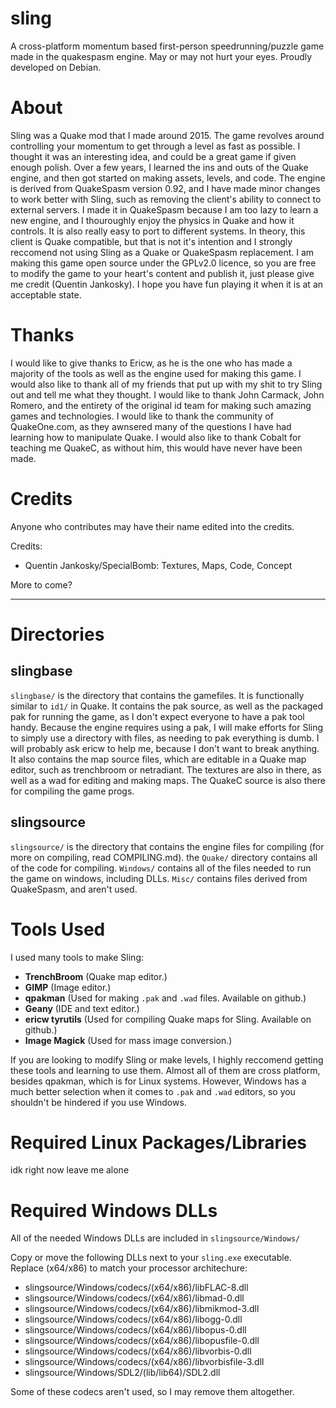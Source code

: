 # sling
A cross-platform momentum based first-person speedrunning/puzzle game made in the quakespasm engine. May or may not hurt your eyes. Proudly developed on Debian.

# About
Sling was a Quake mod that I made around 2015. The game revolves around controlling your momentum to get through a level as fast as possible. I thought it was an interesting idea, and could be a great game if given enough polish. Over a few years, I learned the ins and outs of the Quake engine, and then got started on making assets, levels, and code. The engine is derived from QuakeSpasm version 0.92, and I have made minor changes to work better with Sling, such as removing the client's ability to connect to external servers. I made it in QuakeSpasm because I am too lazy to learn a new engine, and I thouroughly enjoy the physics in Quake and how it controls. It is also really easy to port to different systems. In theory, this client is Quake compatible, but that is not it's intention and I strongly reccomend not using Sling as a Quake or QuakeSpasm replacement. I am making this game open source under the GPLv2.0 licence, so you are free to modify the game to your heart's content and publish it, just please give me credit (Quentin Jankosky). I hope you have fun playing it when it is at an acceptable state.

# Thanks
I would like to give thanks to Ericw, as he is the one who has made a majority of the tools as well as the engine used for making this game. I would also like to thank all of my friends that put up with my shit to try Sling out and tell me what they thought. I would like to thank John Carmack, John Romero, and the entirety of the original id team for making such amazing games and technologies. I would like to thank the community of QuakeOne.com, as they awnsered many of the questions I have had learning how to manipulate Quake. I would also like to thank Cobalt for teaching me QuakeC, as without him, this would have never have been made.

# Credits
Anyone who contributes may have their name edited into the credits.

Credits:
- Quentin Jankosky/SpecialBomb: Textures, Maps, Code, Concept

More to come?

___

# Directories

## slingbase
`slingbase/` is the directory that contains the gamefiles. It is functionally similar to `id1/` in Quake. It contains the pak source, as well as the packaged pak for running the game, as I don't expect everyone to have a pak tool handy. Because the engine requires using a pak, I will make efforts for Sling to simply use a directory with files, as needing to pak everything is dumb. I will probably ask ericw to help me, because I don't want to break anything. It also contains the map source files, which are editable in a Quake map editor, such as trenchbroom or netradiant. The textures are also in there, as well as a wad for editing and making maps. The QuakeC source is also there for compiling the game progs.

## slingsource
`slingsource/` is the directory that contains the engine files for compiling (for more on compiling, read COMPILING.md). the `Quake/` directory contains all of the code for compiling. `Windows/` contains all of the files needed to run the game on windows, including DLLs. `Misc/` contains files derived from QuakeSpasm, and aren't used.

# Tools Used
I used many tools to make Sling:
- **TrenchBroom** (Quake map editor.)
- **GIMP** (Image editor.)
- **qpakman** (Used for making `.pak` and `.wad` files. Available on github.)
- **Geany** (IDE and text editor.)
- **ericw tyrutils** (Used for compiling Quake maps for Sling. Available on github.)
- **Image Magick** (Used for mass image conversion.)

If you are looking to modify Sling or make levels, I highly reccomend getting these tools and learning to use them. Almost all of them are cross platform, besides qpakman, which is for Linux systems. However, Windows has a much better selection when it comes to `.pak` and `.wad` editors, so you shouldn't be hindered if you use Windows.

# Required Linux Packages/Libraries
idk right now leave me alone

# Required Windows DLLs
All of the needed Windows DLLs are included in `slingsource/Windows/`

Copy or move the following DLLs next to your `sling.exe` executable. Replace (x64/x86) to match your processor architechure:
- slingsource/Windows/codecs/(x64/x86)/libFLAC-8.dll
- slingsource/Windows/codecs/(x64/x86)/libmad-0.dll
- slingsource/Windows/codecs/(x64/x86)/libmikmod-3.dll
- slingsource/Windows/codecs/(x64/x86)/libogg-0.dll
- slingsource/Windows/codecs/(x64/x86)/libopus-0.dll
- slingsource/Windows/codecs/(x64/x86)/libopusfile-0.dll
- slingsource/Windows/codecs/(x64/x86)/libvorbis-0.dll
- slingsource/Windows/codecs/(x64/x86)/libvorbisfile-3.dll
- slingsource/Windows/SDL2/(lib/lib64)/SDL2.dll

Some of these codecs aren't used, so I may remove them altogether.
